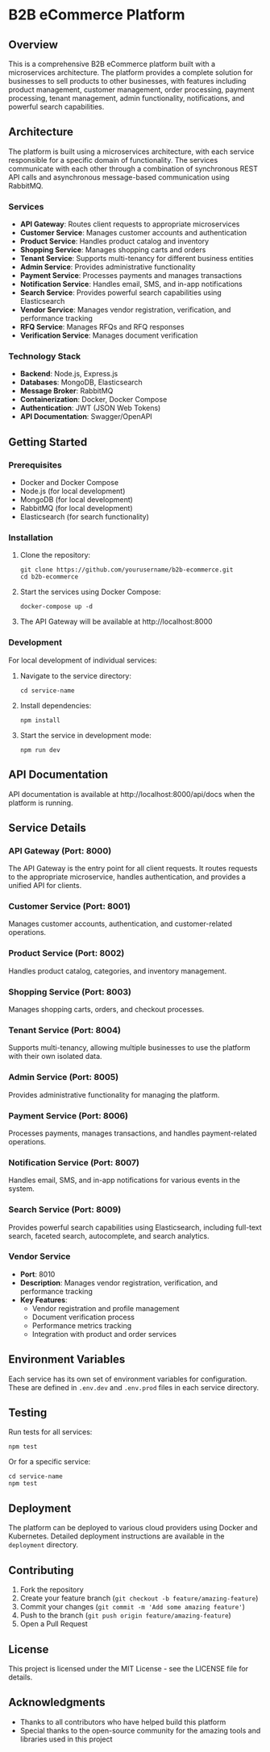 # B2B eCommerce Platform

## Overview

This is a comprehensive B2B eCommerce platform built with a microservices architecture. The platform provides a complete solution for businesses to sell products to other businesses, with features including product management, customer management, order processing, payment processing, tenant management, admin functionality, notifications, and powerful search capabilities.

## Architecture

The platform is built using a microservices architecture, with each service responsible for a specific domain of functionality. The services communicate with each other through a combination of synchronous REST API calls and asynchronous message-based communication using RabbitMQ.

### Services

- **API Gateway**: Routes client requests to appropriate microservices
- **Customer Service**: Manages customer accounts and authentication
- **Product Service**: Handles product catalog and inventory
- **Shopping Service**: Manages shopping carts and orders
- **Tenant Service**: Supports multi-tenancy for different business entities
- **Admin Service**: Provides administrative functionality
- **Payment Service**: Processes payments and manages transactions
- **Notification Service**: Handles email, SMS, and in-app notifications
- **Search Service**: Provides powerful search capabilities using Elasticsearch
- **Vendor Service**: Manages vendor registration, verification, and performance tracking
- **RFQ Service**: Manages RFQs and RFQ responses
- **Verification Service**: Manages document verification

### Technology Stack

- **Backend**: Node.js, Express.js
- **Databases**: MongoDB, Elasticsearch
- **Message Broker**: RabbitMQ
- **Containerization**: Docker, Docker Compose
- **Authentication**: JWT (JSON Web Tokens)
- **API Documentation**: Swagger/OpenAPI

## Getting Started

### Prerequisites

- Docker and Docker Compose
- Node.js (for local development)
- MongoDB (for local development)
- RabbitMQ (for local development)
- Elasticsearch (for search functionality)

### Installation

1. Clone the repository:
   ```
   git clone https://github.com/yourusername/b2b-ecommerce.git
   cd b2b-ecommerce
   ```

2. Start the services using Docker Compose:
   ```
   docker-compose up -d
   ```

3. The API Gateway will be available at http://localhost:8000

### Development

For local development of individual services:

1. Navigate to the service directory:
   ```
   cd service-name
   ```

2. Install dependencies:
   ```
   npm install
   ```

3. Start the service in development mode:
   ```
   npm run dev
   ```

## API Documentation

API documentation is available at http://localhost:8000/api/docs when the platform is running.

## Service Details

### API Gateway (Port: 8000)

The API Gateway is the entry point for all client requests. It routes requests to the appropriate microservice, handles authentication, and provides a unified API for clients.

### Customer Service (Port: 8001)

Manages customer accounts, authentication, and customer-related operations.

### Product Service (Port: 8002)

Handles product catalog, categories, and inventory management.

### Shopping Service (Port: 8003)

Manages shopping carts, orders, and checkout processes.

### Tenant Service (Port: 8004)

Supports multi-tenancy, allowing multiple businesses to use the platform with their own isolated data.

### Admin Service (Port: 8005)

Provides administrative functionality for managing the platform.

### Payment Service (Port: 8006)

Processes payments, manages transactions, and handles payment-related operations.

### Notification Service (Port: 8007)

Handles email, SMS, and in-app notifications for various events in the system.

### Search Service (Port: 8009)

Provides powerful search capabilities using Elasticsearch, including full-text search, faceted search, autocomplete, and search analytics.

### Vendor Service
- **Port**: 8010
- **Description**: Manages vendor registration, verification, and performance tracking
- **Key Features**:
  - Vendor registration and profile management
  - Document verification process
  - Performance metrics tracking
  - Integration with product and order services

## Environment Variables

Each service has its own set of environment variables for configuration. These are defined in `.env.dev` and `.env.prod` files in each service directory.

## Testing

Run tests for all services:

```
npm test
```

Or for a specific service:

```
cd service-name
npm test
```

## Deployment

The platform can be deployed to various cloud providers using Docker and Kubernetes. Detailed deployment instructions are available in the `deployment` directory.

## Contributing

1. Fork the repository
2. Create your feature branch (`git checkout -b feature/amazing-feature`)
3. Commit your changes (`git commit -m 'Add some amazing feature'`)
4. Push to the branch (`git push origin feature/amazing-feature`)
5. Open a Pull Request

## License

This project is licensed under the MIT License - see the LICENSE file for details.

## Acknowledgments

- Thanks to all contributors who have helped build this platform
- Special thanks to the open-source community for the amazing tools and libraries used in this project
